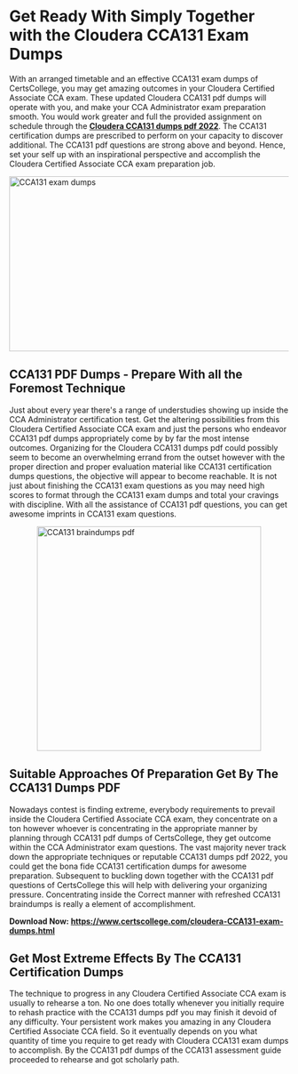 <h1><strong>Get Ready With Simply Together with the Cloudera CCA131 Exam Dumps&nbsp;</strong></h1>
<p><span style="font-weight: 400;">With an arranged timetable and an effective  CCA131 exam dumps of CertsCollege, you may get amazing outcomes in your Cloudera Certified Associate CCA exam. These updated Cloudera CCA131 pdf dumps will operate with you, and make your CCA Administrator exam preparation smooth. You would work greater and full the provided assignment on schedule through the <strong><a href="https://www.certscollege.com/cloudera-CCA131-exam-dumps.html">Cloudera CCA131 dumps pdf 2022</a></strong>. The CCA131 certification dumps are prescribed to perform on your capacity to discover additional. The  CCA131 pdf questions are strong above and beyond. Hence, set your self up with an inspirational perspective and accomplish the Cloudera Certified Associate CCA exam preparation job.&nbsp;</span></p>
<p><span style="font-weight: 400;"><img style="display: block; margin-left: auto; margin-right: auto;" src="https://i.ibb.co/CPDK3ps/Yellow-and-Blue-Initiative-Blog-Banner.png" alt="CCA131 exam dumps" width="559" height="315" /></span></p>
<h2><strong>CCA131 PDF Dumps - Prepare With all the Foremost Technique</strong></h2>
<p><span style="font-weight: 400;">Just about every year there's a range of understudies showing up inside the CCA Administrator certification test. Get the altering possibilities from this Cloudera Certified Associate CCA exam and just the persons who endeavor CCA131 pdf dumps appropriately come by by far the most intense outcomes. Organizing for the Cloudera CCA131 dumps pdf could possibly seem to become an overwhelming errand from the outset however with the proper direction and proper evaluation material like CCA131 certification dumps questions, the objective will appear to become reachable. It is not just about finishing the CCA131 exam questions as you may need high scores to format through the CCA131 exam dumps and total your cravings with discipline. With all the assistance of CCA131 pdf questions, you can get awesome imprints in CCA131 exam questions.</span></p>
<p><span style="font-weight: 400;"><a href="https://tinyurl.com/y9wj7vg6"><img style="display: block; margin-left: auto; margin-right: auto;" src="https://i.ibb.co/9tMrhdY/Teacher-Appreciation-Invitation.png" alt="CCA131 braindumps pdf " width="404" height="404" /></a></span></p>
<h2><strong>Suitable Approaches Of Preparation Get By The CCA131 Dumps PDF</strong></h2>
<p><span style="font-weight: 400;">Nowadays contest is finding extreme, everybody requirements to prevail inside the Cloudera Certified Associate CCA exam, they concentrate on a ton however whoever is concentrating in the appropriate manner by planning through CCA131 pdf dumps of CertsCollege, they get outcome within the CCA Administrator exam questions. The vast majority never track down the appropriate techniques or reputable CCA131 dumps pdf 2022, you could get the bona fide CCA131 certification dumps for awesome preparation. Subsequent to buckling down together with the  CCA131 pdf questions of CertsCollege this will help with delivering your organizing pressure. Concentrating inside the Correct manner with refreshed CCA131 braindumps is really a element of accomplishment.</span></p>
<p><span style="font-weight: 400;"><strong>Download Now: <a href="https://www.certscollege.com/cloudera-CCA131-exam-dumps.html">https://www.certscollege.com/cloudera-CCA131-exam-dumps.html</a></strong></span></p>
<h2><strong>Get Most Extreme Effects By The CCA131 Certification Dumps</strong></h2>
<p><span style="font-weight: 400;">The technique to progress in any Cloudera Certified Associate CCA exam is usually to rehearse a ton. No one does totally whenever you initially require to rehash practice with the CCA131 dumps pdf you may finish it devoid of any difficulty. Your persistent work makes you amazing in any Cloudera Certified Associate CCA field. So it eventually depends on you what quantity of time you require to get ready with Cloudera CCA131 exam dumps to accomplish. By the CCA131 pdf dumps of the CCA131 assessment guide proceeded to rehearse and got scholarly path.</span></p>

